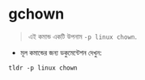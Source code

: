 # gchown

> এই কমান্ড একটি উপনাম `-p linux chown`.

- মূল কমান্ডের জন্য ডকুমেন্টেশন দেখুন:

`tldr -p linux chown`
